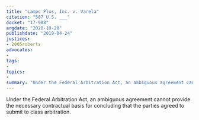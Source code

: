 ```yaml
---
title: "Lamps Plus, Inc. v. Varela"
citation: "587 U.S. ___"
docket: "17-988"
argdate: "2020-10-29"
publishdate: "2019-04-24"
justices:
- 2005roberts
advocates:
- 
tags:
- 
topics:
- 
summary: "Under the Federal Arbitration Act, an ambiguous agreement cannot provide the necessary contractual basis for concluding that the parties agreed to submit to class arbitration."
---
```

Under the Federal Arbitration Act, an ambiguous agreement cannot provide the necessary contractual basis for concluding that the parties agreed to submit to class arbitration.
